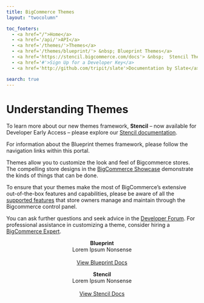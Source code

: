 ```yaml
---
title: BigCommerce Themes
layout: "twocolumn"

toc_footers:
  - <a href="/">Home</a>
  - <a href='/api/'>API</a>
  - <a href='/themes/'>Themes</a>
  - <a href='/themes/blueprint/'> &nbsp; Blueprint Themes</a>
  - <a href='https://stencil.bigcommerce.com/docs'> &nbsp;  Stencil Themes</a>
  - <a href='#'>Sign Up for a Developer Key</a>
  - <a href='http://github.com/tripit/slate'>Documentation by Slate</a>

search: true
---
```


# Understanding Themes

To learn more about our new themes framework, **Stencil** – now available for Developer Early Access – please explore our [Stencil documentation](https://stencil.bigcommerce.com/docs/).

For information about the Blueprint themes framework, please follow the navigation links within this portal.

Themes allow you to customize the look and feel of Bigcommerce stores. The compelling store designs in the [BigCommerce Showcase](http://www.bigcommerce.com/showcase/) demonstrate the kinds of things that can be done.

To ensure that your themes make the most of BigCommerce’s extensive out-of-the-box features and capabilities, please be aware of all the [supported features](https://www.bigcommerce.com/features/all/) that store owners manage and maintain through the Bigcommerce control panel.

You can ask further questions and seek advice in the [Developer Forum](https://forum.bigcommerce.com/s/group/0F913000000HLjECAW). For professional assistance in customizing a theme, consider hiring a [BigCommerce Expert](http://www.bigcommerce.com/experts/).

<section class=
    "block block--defaultScheme block--allViewport block--paddingTop block--twoColTextOverBg">
        <div class="block-container">
            <div class="block-container-inner">
                <div class=
                "block--twoColTextOverBg-row block--twoColTextOverBg-row--split6">
                    <div class=
                    "block--twoColTextOverBg-column block--twoColTextOverBg-column--centerImageAlign">
                        <div class="block-text block-shadow">
                          <p class="rt-scheme--lightestGrey" rel=
                          "text-align: center;" style="text-align: center;">
                          <span class="type-large"><strong class=
                          "rt-scheme-headline">Blueprint</strong><br>
                          Lorem Ipsum Nonsense
                          </span><span class=
                          "type-large"><br>
                          <br>
                          <a class="button button--action" href=
                          "/themes/blueprint">
                          View Blueprint Docs</a><br></span></p>
                        </div>
                    </div>
                    <div class=
                    "block--twoColTextOverBg-column block--twoColTextOverBg-column--centerImageAlign">
                        <div class="block-text block-shadow">
                            <p class="rt-scheme--lightestGrey" style=
                            "text-align: center;"><strong class=
                            "rt-scheme-headline">Stencil</strong><span class="type-large"><br>
                            Lorem Ipsum Nonsense</span><span class=
                            "type-large"><br>
                            <br>
                            <a class="button button--action" href=
                            "//stencil.bigcommerce.com">
                            View Stencil Docs</a><br></span></p>
                        </div>
                    </div>
                </div>
            </div>
        </div>
</section>
